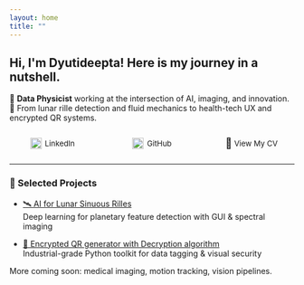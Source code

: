 ```yaml
---
layout: home
title: ""
---
```


<!-- responsive -->
<style>
/* Desktop: keep Minima's default header layout */
.site-header .wrapper {
  display: flex;
  justify-content: space-between;
  align-items: center;
  flex-wrap: wrap;
}

/* Mobile: stack site title and nav bar properly */
@media (max-width: 600px) {
  .site-header .wrapper {
    display: flex;
    flex-direction: column;
    align-items: center;
  }

  .site-title {
    display: block;
    width: 100%;
    font-size: 1.3rem;
    text-align: center;
    margin: 1rem 0 0.5rem;
  }

  .site-title a {
    display: inline-block;
    color: inherit;
    text-decoration: none;
  }

  .site-nav {
    display: flex;
    justify-content: center;
    flex-wrap: wrap;
    gap: 0.75rem;
    margin-bottom: 1rem;
    width: 100%;
  }
}

/* Custom contact link bar (LinkedIn, GitHub, CV) */
.responsive-nav {
  display: flex;
  justify-content: space-between;
  align-items: center;
  flex-wrap: wrap;
  max-width: 800px;
  margin: 20px auto;
  font-size: 0.95em;
  padding: 0 1rem;
}

.responsive-nav a {
  display: flex;
  align-items: center;
  text-decoration: none;
  color: inherit;
  min-width: 120px;
  justify-content: center;
  margin: 6px 0;
}

.responsive-nav img {
  width: 20px;
  height: 20px;
  margin-right: 6px;
  vertical-align: middle;
  flex-shrink: 0;
}

/* Mobile layout for contact links */
@media (max-width: 600px) {
  .responsive-nav {
    flex-direction: column;
    align-items: flex-start;
    gap: 12px;
    padding-left: 10px;
  }

  .responsive-nav a {
    justify-content: flex-start;
  }
}
</style>

## Hi, I'm Dyutideepta! Here is my journey in a nutshell.

🌌 **Data Physicist** working at the intersection of AI, imaging, and innovation.  
🚀 From lunar rille detection and fluid mechanics to health-tech UX and encrypted QR systems.

<div class="responsive-nav">

  <a href="https://www.linkedin.com/in/dyutideepta-banerjee" target="_blank">
    <img src="https://cdn.jsdelivr.net/npm/simple-icons@v9/icons/linkedin.svg" alt="LinkedIn" width="20" height="20">
    LinkedIn
  </a>

  <a href="https://github.com/DyutideeptaB" target="_blank">
    <img src="https://cdn.jsdelivr.net/npm/simple-icons@v9/icons/github.svg" alt="GitHub" width="20" height="20">
    GitHub
  </a>

  <a href="https://dyutideeptab.github.io/Cognition_Bytes_by_Dyutideepta/assets/DyutideeptaBanerjee_CV.pdf" target="_blank">
    <span style="font-size: 18px;">📄</span>&nbsp;View My CV
  </a>

</div>

---

### 🌟 Selected Projects

- [🛰️ AI for Lunar Sinuous Rilles](./Project/planetary-feature-detection/)  
  Deep learning for planetary feature detection with GUI & spectral imaging

- [🔐 Encrypted QR generator with Decryption algorithm](./Project/qr_generator_algorithms/)  
  Industrial-grade Python toolkit for data tagging & visual security

More coming soon: medical imaging, motion tracking, vision pipelines.
